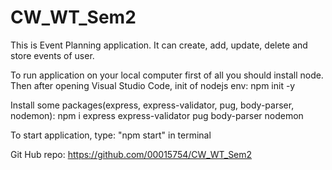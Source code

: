 # CW_WT_Sem2
This is Event Planning  application. It can create, add, update, delete and store events of user.

To run application on your local computer first of all you should install node.
Then after opening Visual Studio Code, init of nodejs env:
    npm init -y

Install some packages(express, express-validator, pug, body-parser, nodemon):
    npm i express express-validator pug body-parser nodemon

To start application, type: "npm start" in terminal


Git Hub repo: https://github.com/00015754/CW_WT_Sem2